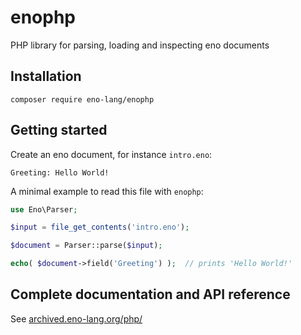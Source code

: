 # enophp

PHP library for parsing, loading and inspecting eno documents

## Installation

    composer require eno-lang/enophp

## Getting started

Create an eno document, for instance `intro.eno`:

```eno
Greeting: Hello World!
```

A minimal example to read this file with `enophp`:

```php
use Eno\Parser;

$input = file_get_contents('intro.eno');

$document = Parser::parse($input);

echo( $document->field('Greeting') );  // prints 'Hello World!'
```

## Complete documentation and API reference

See [archived.eno-lang.org/php/](https://archived.eno-lang.org/php/)
